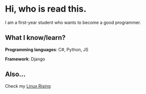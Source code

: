 # Hi, who is read this. 
I am a first-year student who wants to become a good programmer.

## What I know/learn?
**Programming languages**: C#, Python, JS

**Framework**: Django

## Also...
Check my [Linux Rising](https://github.com/derik-code/dotfiles)




<!--
**derik-code/derik-code** is a ✨ _special_ ✨ repository because its `README.md` (this file) appears on your GitHub profile.

Here are some ideas to get you started:

- 🔭 I’m currently working on ...
- 🌱 I’m currently learning ...
- 👯 I’m looking to collaborate on ...
- 🤔 I’m looking for help with ...
- 💬 Ask me about ...
- 📫 How to reach me: ...
- 😄 Pronouns: ...
- ⚡ Fun fact: ...
-->
